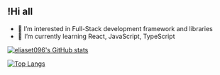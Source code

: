 ## !Hi all

- 🧐 I’m interested in Full-Stack development framework and libraries
- 🚀  I’m currently learning React, JavaScript, TypeScript

[![eliaset096's GitHub stats](https://github-readme-stats.vercel.app/api?username=eliaset096&&show_icons=true&theme=dracula)](https://github.com/anuraghazra/github-readme-stats)

[![Top Langs](https://github-readme-stats.vercel.app/api/top-langs/?username=eliaset096&hide_progress=true&theme=dracula&layout=compact)](https://github.com/anuraghazra/github-readme-stats)


